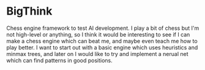 # BigThink

Chess engine framework to test AI development. I play a bit of chess but I'm not high-level or anything, so I think it would be interesting to see if I can make a chess engine which can beat me, and maybe even teach me how to play better. I want to start out with a basic engine which uses heuristics and minmax trees, and later on I would like to try and implement a nerual net which can find patterns in good positions.
